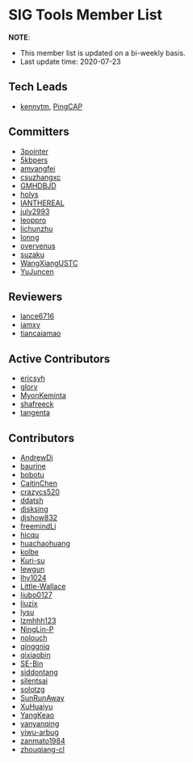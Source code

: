 # SIG Tools Member List

**NOTE**:

* This member list is updated on a bi-weekly basis.
* Last update time: 2020-07-23

## Tech Leads

* [kennytm](https://github.com/kennytm), [PingCAP](https://pingcap.com/en/)

## Committers

<!-- 30 PRs+ && nominated -->

* [3pointer](https://github.com/3pointer)
* [5kbpers](https://github.com/5kbpers)
* [amyangfei](https://github.com/amyangfei)
* [csuzhangxc](https://github.com/csuzhangxc)
* [GMHDBJD](https://github.com/GMHDBJD)
* [holys](https://github.com/holys)
* [IANTHEREAL](https://github.com/IANTHEREAL)
* [july2993](https://github.com/july2993)
* [leoppro](https://github.com/leoppro)
* [lichunzhu](https://github.com/lichunzhu)
* [lonng](https://github.com/lonng)
* [overvenus](https://github.com/overvenus)
* [suzaku](https://github.com/suzaku)
* [WangXiangUSTC](https://github.com/WangXiangUSTC)
* [YuJuncen](https://github.com/YuJuncen)

## Reviewers

<!-- 20 PRs+ && nominated -->

* [lance6716](https://github.com/lance6716)
* [iamxy](https://github.com/iamxy)
* [tiancaiamao](https://github.com/tiancaiamao)

## Active Contributors

<!-- 8 PRs+ && 1 PR+ within 1 year -->

* [ericsyh](https://github.com/ericsyh)
* [glorv](https://github.com/glorv)
* [MyonKeminta](https://github.com/MyonKeminta)
* [shafreeck](https://github.com/shafreeck)
* [tangenta](https://github.com/tangenta)

## Contributors

<!-- 2 PRs+ -->

* [AndrewDi](https://github.com/AndrewDi)
* [baurine](https://github.com/baurine)
* [bobotu](https://github.com/bobotu)
* [CaitinChen](https://github.com/CaitinChen)
* [crazycs520](https://github.com/crazycs520)
* [ddatsh](https://github.com/ddatsh)
* [disksing](https://github.com/disksing)
* [djshow832](https://github.com/djshow832)
* [freemindLi](https://github.com/freemindLi)
* [hicqu](https://github.com/hicqu)
* [huachaohuang](https://github.com/huachaohuang)
* [kolbe](https://github.com/kolbe)
* [Kuri-su](https://github.com/Kuri-su)
* [lewgun](https://github.com/lewgun)
* [lhy1024](https://github.com/lhy1024)
* [Little-Wallace](https://github.com/Little-Wallace)
* [liubo0127](https://github.com/liubo0127)
* [liuzix](https://github.com/liuzix)
* [lysu](https://github.com/lysu)
* [lzmhhh123](https://github.com/lzmhhh123)
* [NingLin-P](https://github.com/NingLin-P)
* [nolouch](https://github.com/nolouch)
* [qinggniq](https://github.com/qinggniq)
* [qixiaobin](https://github.com/qixiaobin)
* [SE-Bin](https://github.com/SE-Bin)
* [siddontang](https://github.com/siddontang)
* [silentsai](https://github.com/silentsai)
* [solotzg](https://github.com/solotzg)
* [SunRunAway](https://github.com/SunRunAway)
* [XuHuaiyu](https://github.com/XuHuaiyu)
* [YangKeao](https://github.com/YangKeao)
* [yanyanqing](https://github.com/yanyanqing)
* [yiwu-arbug](https://github.com/yiwu-arbug)
* [zanmato1984](https://github.com/zanmato1984)
* [zhouqiang-cl](https://github.com/zhouqiang-cl)
